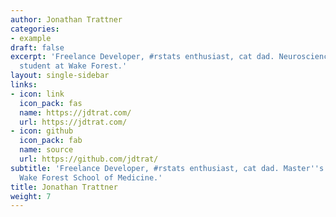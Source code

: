 ```yaml
---
author: Jonathan Trattner
categories:
- example
draft: false
excerpt: 'Freelance Developer, #rstats enthusiast, cat dad. Neuroscience Master''s
  student at Wake Forest.'
layout: single-sidebar
links:
- icon: link
  icon_pack: fas
  name: https://jdtrat.com/
  url: https://jdtrat.com/
- icon: github
  icon_pack: fab
  name: source
  url: https://github.com/jdtrat/
subtitle: 'Freelance Developer, #rstats enthusiast, cat dad. Master''s student at
  Wake Forest School of Medicine.'
title: Jonathan Trattner
weight: 7
---
```


